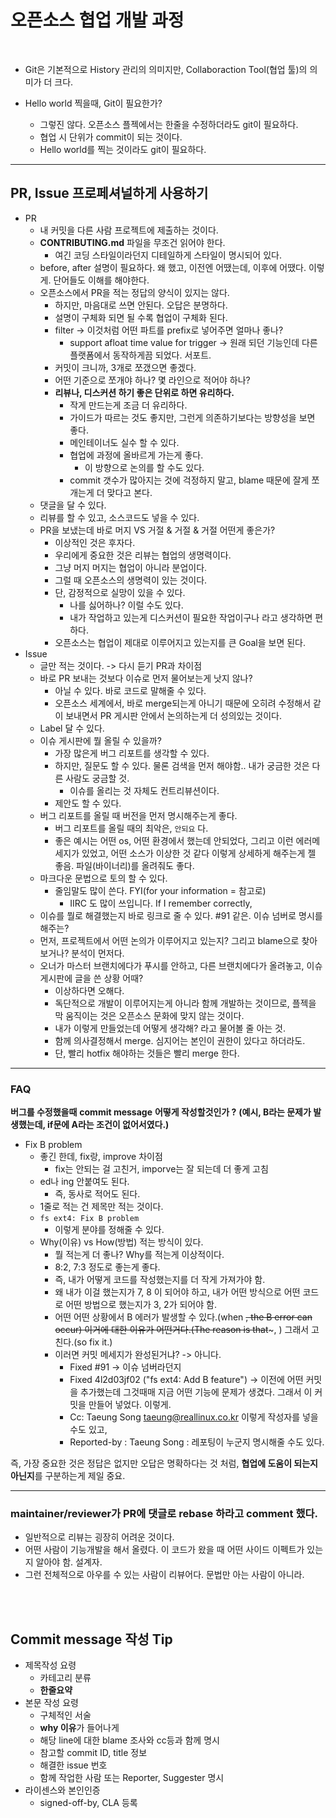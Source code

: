# 오픈소스 협업 개발 과정

<br/>

- Git은 기본적으로 History 관리의 의미지만, Collaboraction Tool(협업 툴)의 의미가 더 크다.

- Hello world 찍을때, Git이 필요한가?
  - 그렇진 않다. 오픈소스 플젝에서는 한줄을 수정하더라도 git이 필요하다.
  - 협업 시 단위가 commit이 되는 것이다.
  - Hello world를 찍는 것이라도 git이 필요하다.

---

## PR, Issue 프로페셔널하게 사용하기

- PR
  - 내 커밋을 다른 사람 프로젝트에 제출하는 것이다.
  - **CONTRIBUTING.md** 파일을 무조건 읽어야 한다.
    - 여긴 코딩 스타일이라던지 디테일하게 스타일이 명시되어 있다.
  - before, after 설명이 필요하다. 왜 했고, 이전엔 어땠는데, 이후에 어땠다. 이렇게. 단어들도 이해를 해야한다.
  - 오픈소스에서 PR을 적는 정답의 양식이 있지는 않다.
    - 하지만, 마음대로 쓰면 안된다. 오답은 분명하다.
    - 설명이 구체화 되면 될 수록 협업이 구체화 된다.
    - filter -> 이것처럼 어떤 파트를 prefix로 넣어주면 얼마나 좋나?
      - support afloat time value for trigger -> 원래 되던 기능인데 다른 플랫폼에서 동작하게끔 되었다. 서포트.
    - 커밋이 크니까, 3개로 쪼갰으면 좋겠다.
    - 어떤 기준으로 쪼개야 하나? 몇 라인으로 적어야 하나?
    - **리뷰나, 디스커션 하기 좋은 단위로 하면 유리하다.**
      - 작게 만드는게 조금 더 유리하다.
      - 가이드가 따르는 것도 좋지만, 그런게 의존하기보다는 방향성을 보면 좋다.
      - 메인테이너도 실수 할 수 있다.
      - 협업에 과정에 올바르게 가는게 좋다.
        - 이 방향으로 논의를 할 수도 있다.
      - commit 갯수가 많아지는 것에 걱정하지 말고, blame 때문에 잘게 쪼개는게 더 맞다고 본다.
  - 댓글을 달 수 있다.
  - 리뷰를 할 수 있고, 소스코드도 넣을 수 있다.
  - PR을 보냈는데 바로 머지 VS 거절 & 거절 & 거절 어떤게 좋은가?
    - 이상적인 것은 후자다.
    - 우리에게 중요한 것은 리뷰는 협업의 생명력이다.
    - 그냥 머지 머지는 협업이 아니라 분업이다.
    - 그럴 때 오픈소스의 생명력이 있는 것이다.
    - 단, 감정적으로 실망이 있을 수 있다.
      - 나를 싫어하나? 이럴 수도 있다.
      - 내가 작업하고 있는게 디스커션이 필요한 작업이구나 라고 생각하면 편하다.
    - 오픈소스는 협업이 제대로 이루어지고 있는지를 큰 Goal을 보면 된다.
- Issue
  - 글만 적는 것이다. -> 다시 듣기 PR과 차이점
  - 바로 PR 보내는 것보다 이슈로 먼저 물어보는게 낫지 않나?
    - 아닐 수 있다. 바로 코드로 말해줄 수 있다.
    - 오픈소스 세계에서, 바로 merge되는게 아니기 때문에 오히려 수정해서 같이 보내면서 PR 게시판 안에서 논의하는게 더 성의있는 것이다.
  - Label 달 수 있다.
  - 이슈 게시판에 뭘 올릴 수 있을까?
    - 가장 많은게 버그 리포트를 생각할 수 있다.
    - 하지만, 질문도 할 수 있다. 물론 검색을 먼저 해야함.. 내가 궁금한 것은 다른 사람도 궁금할 것.
      - 이슈를 올리는 것 자체도 컨트리뷰션이다.
    - 제안도 할 수 있다.
  - 버그 리포트를 올릴 때 버전을 먼저 명시해주는게 좋다.
    - 버그 리포트를 올릴 때의 최악은, `안되요` 다.
    - 좋은 예시는 어떤 os, 어떤 환경에서 했는데 안되었다, 그리고 이런 에러메세지가 있었고, 어떤 소스가 이상한 것 같다 이렇게 상세하게 해주는게 젤 좋음. 파일(바이너리)를 올려줘도 좋다.
  - 마크다운 문법으로 토의 할 수 있다.
    - 줄임말도 많이 쓴다. FYI(for your information = 참고로)
      - IIRC 도 많이 쓰입니다. If I remember correctly,
  - 이슈를 뭘로 해결했는지 바로 링크로 줄 수 있다. #91 같은. 이슈 넘버로 명시를 해주는?
  - 먼저, 프로젝트에서 어떤 논의가 이루어지고 있는지? 그리고 blame으로 찾아보거나? 분석이 먼저다.
  - 오너가 마스터 브랜치에다가 푸시를 안하고, 다른 브랜치에다가 올려놓고, 이슈게시판에 글을 쓴 상황 어때?
    - 이상하다면 오해다.
    - 독단적으로 개발이 이루어지는게 아니라 함께 개발하는 것이므로, 플젝을 막 움직이는 것은 오픈소스 문화에 맞지 않는 것이다.
    - 내가 이렇게 만들었는데 어떻게 생각해? 라고 물어볼 줄 아는 것.
    - 함께 의사결정해서 merge. 심지어는 본인이 권한이 있다고 하더라도.
    - 단, 빨리 hotfix 해야하는 것들은 빨리 merge 한다.

---

### FAQ

**버그를 수정했을때** **commit message** **어떻게 작성할것인가 ?** **(예시, B라는 문제가 발생했는데, if문에 A라는 조건이 없어서였다.)**

- Fix B problem
  - 좋긴 한데, fix랑, improve 차이점
    - fix는 안되는 걸 고친거, imporve는 잘 되는데 더 좋게 고침
  - ed나 ing 안붙여도 된다.
    - 즉, 동사로 적어도 된다.
  - 1줄로 적는 건 제목만 적는 것이다.
  - `fs ext4: Fix B problem`
    - 이렇게 분야를 정해줄 수 있다.
  - Why(이유) vs How(방법) 적는 방식이 있다.
    - 뭘 적는게 더 좋나? Why를 적는게 이상적이다.
    - 8:2, 7:3 정도로 좋는게 좋다.
    - 즉, 내가 어떻게 코드를 작성했는지를 더 작게 가져가야 함.
    - 왜 내가 이걸 했는지가 7, 8 이 되어야 하고, 내가 어떤 방식으로 어떤 코드로 어떤 방법으로 했는지가 3, 2가 되어야 함.
    - 어떤 어떤 상황에서 B 에러가 발생할 수 있다.(when ~~, the B error can occur) 이거에 대한 이유가 어떤거다.(The reason is that~~~, ) 그래서 고친다.(so fix it.)
    - 이러면 커밋 메세지가 완성된거냐? -> 아니다.
      - Fixed #91 -> 이슈 넘버라던지
      - Fixed 4l2d03jf02 ("fs ext4: Add B feature") -> 이전에 어떤 커밋을 추가했는데 그것때매 지금 어떤 기능에 문제가 생겼다. 그래서 이 커밋을 만들어 넣었다. 이렇게.
      - Cc: Taeung Song <taeung@reallinux.co.kr> 이렇게 작성자를 넣을 수도 있고,
      - Reported-by : Taeung Song : 레포팅이 누군지 명시해줄 수도 있다.

즉, 가장 중요한 것은 정답은 없지만 오답은 명확하다는 것 처럼, **협업에 도움이 되는지 아닌지**를 구분하는게 제일 중요.

---

### **maintainer/reviewer가 PR에 댓글로** **rebase** **하라고 comment 했다.** 

- 일반적으로 리뷰는 굉장히 어려운 것이다.
- 어떤 사람이 기능개발을 해서 올렸다. 이 코드가 왔을 때 어떤 사이드 이펙트가 있는지 알아야 함. 설계자.
- 그런 전체적으로 아우를 수 있는 사람이 리뷰어다. 문법만 아는 사람이 아니라.

<br/>

<br/>

## Commit message 작성 Tip

- 제목작성 요령
  - 카테고리 분류
  - **한줄요약**
- 본문 작성 요령
  - 구체적인 서술
  - **why 이유**가 들어나게
  - 해당 line에 대한 blame 조사와 cc등과 함께 명시
  - 참고할 commit ID, title 정보
  - 해결한 issue 번호
  - 함께 작업한 사람 또는 Reporter, Suggester 명시
- 라이센스와 본인인증
  - signed-off-by, CLA 등록

